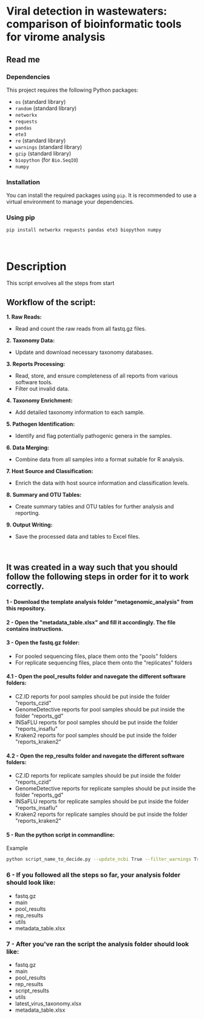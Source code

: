 # Viral detection in wastewaters: comparison of bioinformatic tools for virome analysis
## Read me

### Dependencies

This project requires the following Python packages:

- `os` (standard library)
- `random` (standard library)
- `networkx`
- `requests`
- `pandas`
- `ete3`
- `re` (standard library)
- `warnings` (standard library)
- `gzip` (standard library)
- `biopython` (for `Bio.SeqIO`)
- `numpy`


### Installation

You can install the required packages using `pip`. It is recommended to use a virtual environment to manage your dependencies.

### Using pip

```bash
pip install networkx requests pandas ete3 biopython numpy
```
<br />

# Description

This script envolves all the steps from start 





## Workflow of the script:
**1. Raw Reads:**<br />
- Read and count the raw reads from all fastq.gz files.

**2. Taxonomy Data:**<br />
- Update and download necessary taxonomy databases.

**3. Reports Processing:**<br />
- Read, store, and ensure completeness of all reports from various software tools.<br />
- Filter out invalid data.

**4. Taxonomy Enrichment:**<br />
- Add detailed taxonomy information to each sample.

**5. Pathogen Identification:**<br />
- Identify and flag potentially pathogenic genera in the samples.

**6. Data Merging:**<br />
- Combine data from all samples into a format suitable for R analysis.

**7. Host Source and Classification:**<br />
- Enrich the data with host source information and classification levels.

**8. Summary and OTU Tables:**<br />
- Create summary tables and OTU tables for further analysis and reporting.

**9. Output Writing:**<br />
- Save the processed data and tables to Excel files.
<br />

## It was created in a way such that you should follow the following steps in order for it to work correctly.

#### 1 - Download the template analysis folder "metagenomic_analysis" from this repository.

#### 2 - Open the "metadata_table.xlsx" and fill it accordingly. The file contains instructions.

#### 3 - Open the fastq.gz folder:
- For pooled sequencing files, place them onto the "pools" folders
- For replicate sequencing files, place them onto the "replicates" folders

#### 4.1 - Open the pool_results folder and navegate the different software folders:
- CZ.ID reports for pool samples should be put inside the folder "reports_czid"
- GenomeDetective reports for pool samples should be put inside the folder "reports_gd"
- INSaFLU reports for pool samples should be put inside the folder "reports_insaflu"
- Kraken2 reports for pool samples should be put inside the folder "reports_kraken2"

#### 4.2 - Open the rep_results folder and navegate the different software folders:
- CZ.ID reports for replicate samples should be put inside the folder "reports_czid"
- GenomeDetective reports for replicate samples should be put inside the folder "reports_gd"
- INSaFLU reports for replicate samples should be put inside the folder "reports_insaflu"
- Kraken2 reports for replicate samples should be put inside the folder "reports_kraken2"


#### 5 - Run the python script in commandline:
Example
```bash
python script_name_to_decide.py --update_ncbi True --filter_warnings True --tax_levels ['superkingdom', 'kingdom', 'phylum', 'class', 'order', 'family', 'genus', 'species'] --phage_hosts ['bacteria', 'archaea']
```

### 6 - If you followed all the steps so far, your analysis folder should look like:
- fastq.gz
- main
- pool_results
- rep_results
- utils
- metadata_table.xlsx

### 7 - After you've ran the script the analysis folder should look like:
- fastq.gz
- main
- pool_results
- rep_results
- script_results
- utils
- latest_virus_taxonomy.xlsx
- metadata_table.xlsx


